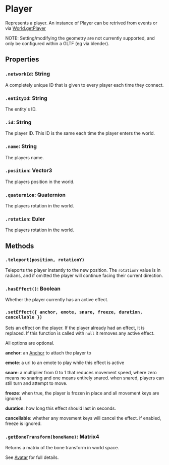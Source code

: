 # Player

Represents a player. An instance of Player can be retrived from events or via [World.getPlayer](/docs/ref/World.md)

NOTE: Setting/modifying the geometry are not currently supported, and only be configured within a GLTF (eg via blender).

## Properties

### `.networkId`: String

A completely unique ID that is given to every player each time they connect.

### `.entityId`: String

The entity's ID.

### `.id`: String

The player ID. This ID is the same each time the player enters the world.

### `.name`: String

The players name.

### `.position`: Vector3

The players position in the world.

### `.quaternion`: Quaternion

The players rotation in the world.

### `.rotation`: Euler

The players rotation in the world.

## Methods

### `.teleport(position, rotationY)`

Teleports the player instantly to the new position. The `rotationY` value is in radians, and if omitted the player will continue facing their current direction.

### `.hasEffect()`: Boolean

Whether the player currently has an active effect.

### `.setEffect({ anchor, emote, snare, freeze, duration, cancellable })`

Sets an effect on the player. If the player already had an effect, it is replaced. If this function is called with `null` it removes any active effect.

All options are optional.

**anchor**: an [Anchor](/docs/ref/Anchor.md) to attach the player to

**emote**: a url to an emote to play while this effect is active

**snare**: a multiplier from 0 to 1 that reduces movement speed, where zero means no snaring and one means entirely snared. when snared, players can still turn and attempt to move.

**freeze**: when true, the player is frozen in place and all movement keys are ignored.

**duration**: how long this effect should last in seconds.

**cancellable**: whether any movement keys will cancel the effect. if enabled, freeze is ignored.

### `.getBoneTransform(boneName)`: Matrix4

Returns a matrix of the bone transform in world space.

See [Avatar](/docs/ref/Avatar.md) for full details.

